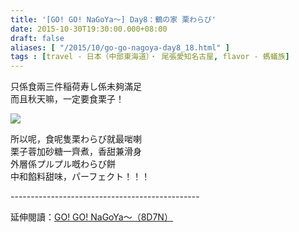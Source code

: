 ```yaml
---
title: '[GO! GO! NaGoYa～] Day8：鶴の家 栗わらび'
date: 2015-10-30T19:30:00.000+08:00
draft: false
aliases: [ "/2015/10/go-go-nagoya-day8_18.html" ]
tags : [travel - 日本（中部東海道）・ 尾張愛知名古屋, flavor - 螞蟻族]
---
```


只係食兩三件稲荷寿し係未夠滿足  
而且秋天嘛，一定要食栗子！  

[![](https://c1.staticflickr.com/9/8858/27927125480_d415bcd68a_z.jpg)](https://c1.staticflickr.com/9/8858/27927125480_d415bcd68a_z.jpg)

所以呢，食呢隻栗わらび就最啱喇  
栗子蓉加砂糖一齊煮，香甜兼滑身  
外層係プルプル嘅わらび餅  
中和餡料甜味，パーフェクト！！！  
  
\-----------------------------------------------  
  
延伸閱讀：[GO! GO! NaGoYa～（8D7N）](http://www.hidie.net/2015/11/go-go-nagoya8d7n.html)